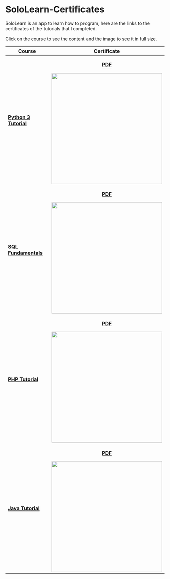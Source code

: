 # SoloLearn-Certificates
SoloLearn is an app to learn how to program, here are the links to the certificates of the tutorials that I completed.

Click on the course to see the content and the image to see it in full size. 



| Course | Certificate |
| --- | --- |
| **[Python 3 Tutorial](https://www.sololearn.com/Course/Python/)** | <p align="center">[**PDF**](https://www.sololearn.com/Certificate/1073-9693241/pdf/)</p> <img src="https://www.sololearn.com/Certificate/1073-9693241/jpg/" alt="" data-canonical-src="https://www.sololearn.com/Certificate/1073-9693241/jpg/" width="350"  /> |
| **[SQL Fundamentals](https://www.sololearn.com/Course/SQL/)** | <p align="center">[**PDF**](https://www.sololearn.com/Certificate/1060-9693241/pdf/)</p> <img src="https://www.sololearn.com/Certificate/1060-9693241/jpg/" alt="" data-canonical-src="https://www.sololearn.com/Certificate/1060-9693241/jpg/" width="350"  /> |
| **[PHP Tutorial](https://www.sololearn.com/Course/PHP/)** | <p align="center">[**PDF**](https://www.sololearn.com/Certificate/1059-9693241/pdf/)</p> <img src="https://www.sololearn.com/Certificate/1059-9693241/jpg/" alt="" data-canonical-src="https://www.sololearn.com/Certificate/1059-9693241/jpg/" width="350"  /> |
| **[Java Tutorial](https://www.sololearn.com/Course/Java/)** | <p align="center">[**PDF**](https://www.sololearn.com/Certificate/1068-9693241/pdf/)</p> <img src="https://www.sololearn.com/Certificate/1068-9693241/jpg/" alt="" data-canonical-src="https://www.sololearn.com/Certificate/1068-9693241/jpg/" width="350"  /> |
